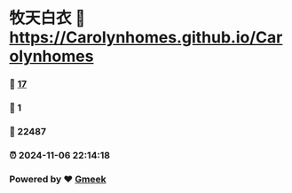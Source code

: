 # 牧天白衣 :link: https://Carolynhomes.github.io/Carolynhomes 
### :page_facing_up: [17](https://Carolynhomes.github.io/Carolynhomes/tag.html) 
### :speech_balloon: 1 
### :hibiscus: 22487 
### :alarm_clock: 2024-11-06 22:14:18 
### Powered by :heart: [Gmeek](https://github.com/Meekdai/Gmeek)

